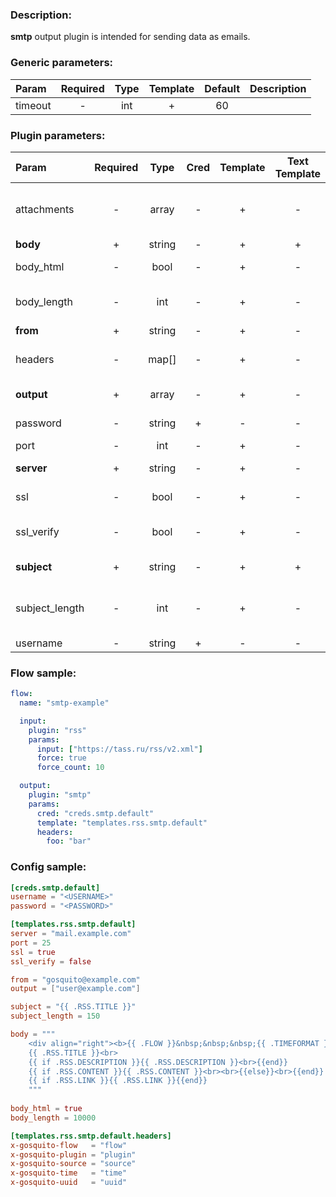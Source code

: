 ### Description:

**smtp** output plugin is intended for sending data as emails.


### Generic parameters:

| Param     | Required   | Type   | Template   | Default   | Description   |
| :-------- | :--------: | :----: | :--------: | :-------: | :------------ |
| timeout   | -          | int    | +          | 60        |               |


### Plugin parameters:

| Param            | Required   | Type     | Cred   | Template   | Text Template   | Default   | Example                  | Description                                                                                                  |
| :--------------- | :--------: | :------: | :----: | :--------: | :-------------: | :-------: | :----------------------: | :----------------------------------------------------------------------------------------------------------- |
| attachments      | -          | array    | -      | +          | -               | []        | ["data.array0"]          | List of [DataItem](https://github.com/livelace/gosquito/blob/master/docs/data.md) fields with files paths.   |
| **body**         | +          | string   | -      | +          | +               | ""        | "{{.RSS.CONTENT}}"       | Email body.                                                                                                  |
| body_html        | -          | bool     | -      | +          | -               | true      | false                    | Send body as HTML.                                                                                           |
| body_length      | -          | int      | -      | +          | -               | 10000     | 1000                     | Maximum body length in letters.                                                                              |
| **from**         | +          | string   | -      | +          | -               | ""        | "gosquito@example.com"   | Email from.                                                                                                  |
| headers          | -          | map[]    | -      | +          | -               | map[]     | see example              | Dynamic list of email headers.                                                                               |
| **output**       | +          | array    | -      | +          | -               | []        | ["user1@example.com"]    | List of recipients.                                                                                          |
| password         | -          | string   | +      | -          | -               | ""        | ""                       | SMTP password.                                                                                               |
| port             | -          | int      | -      | +          | -               | 25        | 465                      | SMTP port.                                                                                                   |
| **server**       | +          | string   | -      | +          | -               | ""        | "mail.example.com"       | SMTP server.                                                                                                 |
| ssl              | -          | bool     | -      | +          | -               | false     | true                     | Use SSL for connection.                                                                                      |
| ssl_verify       | -          | bool     | -      | +          | -               | true      | false                    | Verify server certificate.                                                                                   |
| **subject**      | +          | string   | -      | +          | +               | ""        | "{{.TWITTER.TEXT}}"      | Email subject.                                                                                               |
| subject_length   | -          | int      | -      | +          | -               | 100       | 300                      | Maximum subject length in letters.                                                                           |
| username         | -          | string   | +      | -          | -               | ""        | ""                       | SMTP user.                                                                                                   |


### Flow sample:

```yaml
flow:
  name: "smtp-example"

  input:
    plugin: "rss"
    params:
      input: ["https://tass.ru/rss/v2.xml"]
      force: true
      force_count: 10

  output:
    plugin: "smtp"
    params:
      cred: "creds.smtp.default"
      template: "templates.rss.smtp.default"
      headers:
        foo: "bar"
```

### Config sample:

```toml
[creds.smtp.default]
username = "<USERNAME>"
password = "<PASSWORD>"

[templates.rss.smtp.default]
server = "mail.example.com"
port = 25
ssl = true
ssl_verify = false

from = "gosquito@example.com"
output = ["user@example.com"]

subject = "{{ .RSS.TITLE }}"
subject_length = 150

body = """
    <div align="right"><b>{{ .FLOW }}&nbsp;&nbsp;&nbsp;{{ .TIMEFORMAT }}</b></div>
    {{ .RSS.TITLE }}<br>
    {{ if .RSS.DESCRIPTION }}{{ .RSS.DESCRIPTION }}<br>{{end}}
    {{ if .RSS.CONTENT }}{{ .RSS.CONTENT }}<br><br>{{else}}<br>{{end}}
    {{ if .RSS.LINK }}{{ .RSS.LINK }}{{end}}
    """
    
body_html = true
body_length = 10000

[templates.rss.smtp.default.headers]
x-gosquito-flow   = "flow"
x-gosquito-plugin = "plugin"
x-gosquito-source = "source"
x-gosquito-time   = "time"
x-gosquito-uuid   = "uuid"
```

